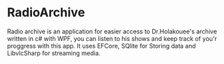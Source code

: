 # RadioArchive

Radio archive is an application for easier access to Dr.Holakouee's archive written in c# with WPF, you can listen to his shows and keep track of you'r proggress with this app. It uses EFCore, SQlite for Storing data and LibvlcSharp for streaming media.
